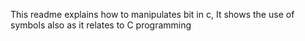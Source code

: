  This readme explains how to manipulates bit in c, It shows the use of symbols also as it relates to C programming
